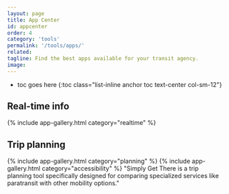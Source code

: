 ```yaml
---
layout: page
title: App Center
id: appcenter
order: 4
category: 'tools'
permalink: '/tools/apps/'
related: 
tagline: Find the best apps available for your transit agency.
image: 
---
```


* toc goes here
{:toc class="list-inline anchor toc text-center col-sm-12"}



## Real-time info

{% include app-gallery.html category="realtime" %}


## Trip planning

{% include app-gallery.html category="planning" %}
{% include app-gallery.html category="accessibility" %}
"Simply Get There is a trip planning tool specifically designed for comparing specialized services like paratransit with other mobility options."

